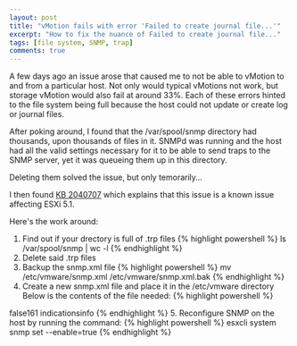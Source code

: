 ```yaml
---
layout: post
title: "vMotion fails with error 'Failed to create journal file...'"
excerpt: "How to fix the nuance of Failed to create journal file..."
tags: [file system, SNMP, trap]
comments: true
---
```



A few days ago an issue arose that caused me to not be able to vMotion to and from a particular host. Not only would typical vMotions not work, but storage vMotion would also fail at around 33%. Each of these errors hinted to the file system being full because the host could not update or create log or journal files.

After poking around, I found that the /var/spool/snmp directory had thousands, upon thousands of files in it. SNMPd was running and the host had all the valid settings necessary for it to be able to send traps to the SNMP server, yet it was queueing them up in this directory.

Deleting them solved the issue, but only temorarily…

I then found [KB 2040707](http://kb.vmware.com/selfservice/microsites/search.do?language=en_US&cmd=displayKC&externalId=2040707) which explains that this issue is a known issue affecting ESXi 5.1.

Here's the work around:

1. Find out if your drectory is full of .trp files
{% highlight powershell %}
ls /var/spool/snmp | wc -l
{% endhighlight %}
2. Delete said .trp files
3. Backup the snmp.xml file
{% highlight powershell %}
mv /etc/vmware/snmp.xml /etc/vmware/snmp.xml.bak
{% endhighlight %}
4. Create a new snmp.xml file and place it in the /etc/vmware directory
Below is the contents of the file needed:
{% highlight powershell %}
<?xml version="1.0" encoding="ISO-8859-1"?>
<config>
<snmpSettings><enable>false</enable><port>161</port><syscontact></syscontact><syslocation></syslocation>
<EnvEventSource>indications</EnvEventSource><communities></communities><loglevel>info</loglevel><authProtocol></authProtocol><privProtocol></privProtocol></snmpSettings>
</config>
{% endhighlight %}
5. Reconfigure SNMP on the host by running the command:
{% highlight powershell %}
esxcli system snmp set --enable=true
{% endhighlight %}
